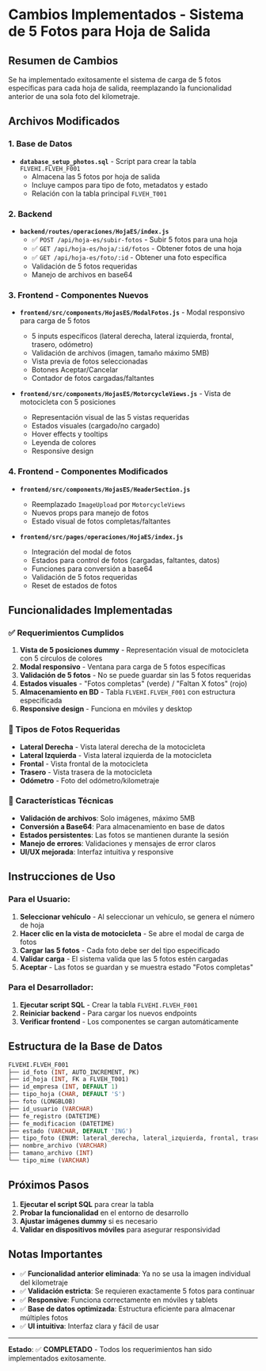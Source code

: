 # Cambios Implementados - Sistema de 5 Fotos para Hoja de Salida

## Resumen de Cambios

Se ha implementado exitosamente el sistema de carga de 5 fotos específicas para cada hoja de salida, reemplazando la funcionalidad anterior de una sola foto del kilometraje.

## Archivos Modificados

### 1. Base de Datos
- **`database_setup_photos.sql`** - Script para crear la tabla `FLVEHI.FLVEH_F001`
  - Almacena las 5 fotos por hoja de salida
  - Incluye campos para tipo de foto, metadatos y estado
  - Relación con la tabla principal `FLVEH_T001`

### 2. Backend
- **`backend/routes/operaciones/HojaES/index.js`**
  - ✅ `POST /api/hoja-es/subir-fotos` - Subir 5 fotos para una hoja
  - ✅ `GET /api/hoja-es/hoja/:id/fotos` - Obtener fotos de una hoja
  - ✅ `GET /api/hoja-es/foto/:id` - Obtener una foto específica
  - Validación de 5 fotos requeridas
  - Manejo de archivos en base64

### 3. Frontend - Componentes Nuevos
- **`frontend/src/components/HojasES/ModalFotos.js`** - Modal responsivo para carga de 5 fotos
  - 5 inputs específicos (lateral derecha, lateral izquierda, frontal, trasero, odómetro)
  - Validación de archivos (imagen, tamaño máximo 5MB)
  - Vista previa de fotos seleccionadas
  - Botones Aceptar/Cancelar
  - Contador de fotos cargadas/faltantes

- **`frontend/src/components/HojasES/MotorcycleViews.js`** - Vista de motocicleta con 5 posiciones
  - Representación visual de las 5 vistas requeridas
  - Estados visuales (cargado/no cargado)
  - Hover effects y tooltips
  - Leyenda de colores
  - Responsive design

### 4. Frontend - Componentes Modificados
- **`frontend/src/components/HojasES/HeaderSection.js`**
  - Reemplazado `ImageUpload` por `MotorcycleViews`
  - Nuevos props para manejo de fotos
  - Estado visual de fotos completas/faltantes

- **`frontend/src/pages/operaciones/HojaES/index.js`**
  - Integración del modal de fotos
  - Estados para control de fotos (cargadas, faltantes, datos)
  - Funciones para conversión a base64
  - Validación de 5 fotos requeridas
  - Reset de estados de fotos

## Funcionalidades Implementadas

### ✅ Requerimientos Cumplidos

1. **Vista de 5 posiciones dummy** - Representación visual de motocicleta con 5 círculos de colores
2. **Modal responsivo** - Ventana para carga de 5 fotos específicas
3. **Validación de 5 fotos** - No se puede guardar sin las 5 fotos requeridas
4. **Estados visuales** - "Fotos completas" (verde) / "Faltan X fotos" (rojo)
5. **Almacenamiento en BD** - Tabla `FLVEHI.FLVEH_F001` con estructura especificada
6. **Responsive design** - Funciona en móviles y desktop

### 🎯 Tipos de Fotos Requeridas
- **Lateral Derecha** - Vista lateral derecha de la motocicleta
- **Lateral Izquierda** - Vista lateral izquierda de la motocicleta  
- **Frontal** - Vista frontal de la motocicleta
- **Trasero** - Vista trasera de la motocicleta
- **Odómetro** - Foto del odómetro/kilometraje

### 🔧 Características Técnicas
- **Validación de archivos**: Solo imágenes, máximo 5MB
- **Conversión a Base64**: Para almacenamiento en base de datos
- **Estados persistentes**: Las fotos se mantienen durante la sesión
- **Manejo de errores**: Validaciones y mensajes de error claros
- **UI/UX mejorada**: Interfaz intuitiva y responsive

## Instrucciones de Uso

### Para el Usuario:
1. **Seleccionar vehículo** - Al seleccionar un vehículo, se genera el número de hoja
2. **Hacer clic en la vista de motocicleta** - Se abre el modal de carga de fotos
3. **Cargar las 5 fotos** - Cada foto debe ser del tipo especificado
4. **Validar carga** - El sistema valida que las 5 fotos estén cargadas
5. **Aceptar** - Las fotos se guardan y se muestra estado "Fotos completas"

### Para el Desarrollador:
1. **Ejecutar script SQL** - Crear la tabla `FLVEHI.FLVEH_F001`
2. **Reiniciar backend** - Para cargar los nuevos endpoints
3. **Verificar frontend** - Los componentes se cargan automáticamente

## Estructura de la Base de Datos

```sql
FLVEHI.FLVEH_F001
├── id_foto (INT, AUTO_INCREMENT, PK)
├── id_hoja (INT, FK a FLVEH_T001)
├── id_empresa (INT, DEFAULT 1)
├── tipo_hoja (CHAR, DEFAULT 'S')
├── foto (LONGBLOB)
├── id_usuario (VARCHAR)
├── fe_registro (DATETIME)
├── fe_modificacion (DATETIME)
├── estado (VARCHAR, DEFAULT 'ING')
├── tipo_foto (ENUM: lateral_derecha, lateral_izquierda, frontal, trasero, odometro)
├── nombre_archivo (VARCHAR)
├── tamano_archivo (INT)
└── tipo_mime (VARCHAR)
```

## Próximos Pasos

1. **Ejecutar el script SQL** para crear la tabla
2. **Probar la funcionalidad** en el entorno de desarrollo
3. **Ajustar imágenes dummy** si es necesario
4. **Validar en dispositivos móviles** para asegurar responsividad

## Notas Importantes

- ✅ **Funcionalidad anterior eliminada**: Ya no se usa la imagen individual del kilometraje
- ✅ **Validación estricta**: Se requieren exactamente 5 fotos para continuar
- ✅ **Responsive**: Funciona correctamente en móviles y tablets
- ✅ **Base de datos optimizada**: Estructura eficiente para almacenar múltiples fotos
- ✅ **UI intuitiva**: Interfaz clara y fácil de usar

---

**Estado**: ✅ **COMPLETADO** - Todos los requerimientos han sido implementados exitosamente.

